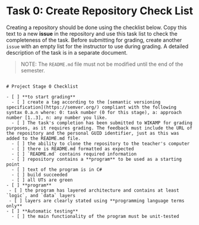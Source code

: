# Task 0: Create Repository Check List

Creating a repository should be done using the checklist below. Copy this text to a new **issue** in the repository and use this task list to check the completeness of the task. Before submitting for grading, create another `issue` with an empty list for the instructor to use during grading. A detailed description of the task is in a separate document.

>NOTE: The `README.md` file must not be modified until the end of the semester.

``` TXT

# Project Stage 0 Checklist

- [ ] **to start grading**
  - [ ] create a tag according to the [semantic versioning specification](https://semver.org/) compliant with the following syntax 0.a.n where: 0: task number (0 for this stage), a: approach number [1..3], n: any number you like.
  - [ ] The task's completion has been submitted to WIKAMP for grading purposes, as it requires grading. The feedback must include the URL of the repository and the personal GUID identifier, just as this was added to the README.md file.
  - [ ] the ability to clone the repository to the teacher's computer
  - [ ] there is README.md formatted as expected
  - [ ] `README.md` contains required information
  - [ ] repository contains a **program** to be used as a starting point
  - [ ] text of the program is in C#
  - [ ] build succeeded
  - [ ] all UTs are green
- [ ] **program**
 - [ ] the program has layered architecture and contains at least `logic`, and `data` layers
 - [ ] layers are clearly stated using **programming language terms only**
- [ ] **Automatic testing**
  - [ ] the main functionality of the program must be unit-tested

```
